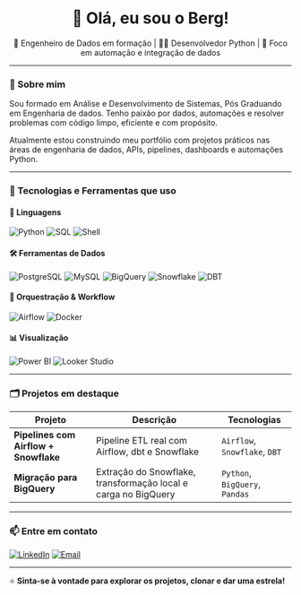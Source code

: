<h1 align="center">👋 Olá, eu sou o Berg!</h1>

<p align="center">
  🚀 Engenheiro de Dados em formação | 👨‍💻 Desenvolvedor Python | 🎯 Foco em automação e integração de dados
</p>

---

### 📌 Sobre mim

Sou formado em Análise e Desenvolvimento de Sistemas, Pós Graduando em Engenharia de dados. Tenho paixão por dados, automações e resolver problemas com código limpo, eficiente e com propósito.

Atualmente estou construindo meu portfólio com projetos práticos nas áreas de engenharia de dados, APIs, pipelines, dashboards e automações Python.

---

### 🧰 Tecnologias e Ferramentas que uso

#### 🐍 Linguagens
![Python](https://img.shields.io/badge/-Python-3776AB?style=flat&logo=python&logoColor=white)
![SQL](https://img.shields.io/badge/-SQL-4479A1?style=flat&logo=postgresql&logoColor=white)
![Shell](https://img.shields.io/badge/-Shell-4EAA25?style=flat&logo=gnu-bash&logoColor=white)

#### 🛠️ Ferramentas de Dados
![PostgreSQL](https://img.shields.io/badge/-PostgreSQL-336791?style=flat&logo=postgresql&logoColor=white)
![MySQL](https://img.shields.io/badge/-MySQL-005C84?style=flat&logo=mysql&logoColor=white)
![BigQuery](https://img.shields.io/badge/-BigQuery-4285F4?style=flat&logo=googlecloud&logoColor=white)
![Snowflake](https://img.shields.io/badge/-Snowflake-29B5E8?style=flat&logo=snowflake&logoColor=white)
![DBT](https://img.shields.io/badge/-dbt-FF692F?style=flat&logo=dbt&logoColor=white)

#### 🔁 Orquestração & Workflow
![Airflow](https://img.shields.io/badge/-Airflow-017CEE?style=flat&logo=apache-airflow&logoColor=white)
![Docker](https://img.shields.io/badge/-Docker-2496ED?style=flat&logo=docker&logoColor=white)

#### 📊 Visualização
![Power BI](https://img.shields.io/badge/-Power%20BI-F2C811?style=flat&logo=powerbi&logoColor=black)
![Looker Studio](https://img.shields.io/badge/-Looker%20Studio-4285F4?style=flat&logo=googleanalytics&logoColor=white)


---

### 🗂️ Projetos em destaque

| Projeto | Descrição | Tecnologias |
|--------|-----------|-------------|
| **Pipelines com Airflow + Snowflake** | Pipeline ETL real com Airflow, dbt e Snowflake | `Airflow`, `Snowflake`, `DBT` |
| **Migração para BigQuery** | Extração do Snowflake, transformação local e carga no BigQuery | `Python`, `BigQuery`, `Pandas` |

---

### 📫 Entre em contato

[![LinkedIn](https://img.shields.io/badge/-LinkedIn-0A66C2?style=flat&logo=linkedin&logoColor=white)]([https://linkedin.com/in/seu-usuario](https://www.linkedin.com/in/wendemberg-henrique/))
[![Email](https://img.shields.io/badge/-Email-D14836?style=flat&logo=gmail&logoColor=white)](mailto:bergwer99@gmail.com)

---

⭐️ **Sinta-se à vontade para explorar os projetos, clonar e dar uma estrela!**  
